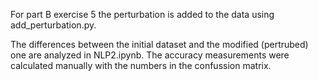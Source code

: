 
For part B exercise 5 the perturbation is added to the data using add_perturbation.py. 

The differences between the initial dataset and the modified (pertrubed) one are analyzed in NLP2.ipynb. The accuracy measurements were calculated manually with the numbers in the confussion matrix. 
